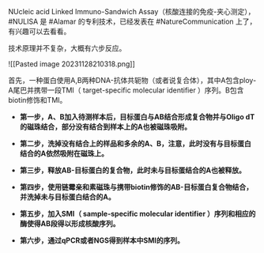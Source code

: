 
NUcleic acid Linked Immuno-Sandwich Assay（核酸连接的免疫-夹心测定）， #NULISA 是 #Alamar 的专利技术，已经发表在 #NatureCommunication 上了，有兴趣可以去看看。

技术原理并不复杂，大概有六步反应。

![[Pasted image 20231128210318.png]]

首先，一种蛋白使用A,B两种DNA-抗体共轭物（或者说复合体），其中A包含ploy-A尾巴并携带一段TMI（ target-specific molecular identifier ）序列。B包含biotin修饰和TMI。

- **第一步，A、B加入待测样本后，目标蛋白与AB结合形成复合物并与Oligo dT的磁珠结合，部分没有结合到样本上的A也被磁珠吸附。**
    
- **第二步，洗掉没有结合上的样品和多余的A、B，注意，此时没有与目标蛋白结合的A依然吸附在磁珠上。**
    
- **第三步，释放AB-目标蛋白的复合物，此时未与目标蛋结合的A也被释放。**
    
- **第四步，使用链霉亲和素磁珠与携带biotin修饰的AB-目标蛋白复合物结合，并洗掉未与目标蛋白结合的A。**
    
- **第五步，加入SMI（ sample-specific molecular identifier ）序列和相应的酶使得AB段得以形成核酸序列。**
    
- **第六步，通过qPCR或者NGS得到样本中SMI的序列。**
